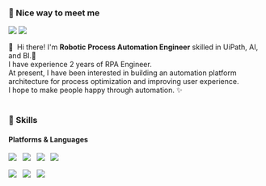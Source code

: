 ### 🤞 Nice way to meet me
<p>
  <a href="https://www.linkedin.com/in/동현-김-3a3401226/" target="_blank"><img src="https://img.shields.io/badge/DonghyeonKim-0A66C2?style=flat-square&logo=Linkedin&logoColor=white"/></a>
  <a href="mailto:kimdong799@gmail.com" target="_blank"><img src="https://img.shields.io/badge/kimdong799@gmail.com-EA4335?style=flat-square&logo=Gmail&logoColor=white"/></a>
</p>

<p>
  👋&nbsp; Hi there! I'm <b>Robotic Process Automation Engineer</b> skilled in UiPath, AI, and BI.🤖<br/>
  I have experience 2 years of RPA Engineer.<br/>
  At present, I have been interested in building an automation platform architecture for process optimization and improving user experience.<br/>
  I hope to make people happy through automation. ✨ <br/><br/>
</p>

### 💪 Skills
#### Platforms & Languages
<p>
<img src="https://img.shields.io/badge/python-3670A0?style=flat&logo=python&logoColor=ffdd54"/></a> &nbsp 
<img src="https://img.shields.io/badge/c%23-%23239120.svg?style=flat&logo=c-sharp&logoColor=white"/></a> &nbsp
<img src="https://img.shields.io/badge/.NET-5C2D91?style=flat&logo=.net&logoColor=white"/></a> &nbsp
<img src="https://img.shields.io/badge/Swift-F05138?style=flat-square&logo=Swift&logoColor=white"/></a> &nbsp
</p>

<p>
<img src="https://img.shields.io/badge/UiPath-0075f4.svg?style=flat-square&logo=probot&logoColor=white"/></a> &nbsp
<img src="https://img.shields.io/badge/TensorFlow-%23FF6F00.svg?style=flat-square&logo=Tensorflow&logoColor=white"/></a> &nbsp
<img src="https://img.shields.io/badge/Power%20BI-%23F2C811.svg?style=flat-square&logo=Power%20BI&logoColor=white"/></a>
</p>
</br>

<div> 
  
<!-- ![Anurag's GitHub stats](https://github-readme-stats.vercel.app/api?username=kimdong799&show_icons=true&theme=tokyonight)-->
<!-- [![Top Langs](https://github-readme-stats.vercel.app/api/top-langs/?username=kimdong799&layout=compact)](https://github.com/anuraghazra/github-readme-stats) -->

</div>

<div align="center">
  
<!-- [![Solved.ac Profile](http://mazassumnida.wtf/api/v2/generate_badge?boj=dnjsflark)](https://solved.ac/dnjsflark/) -->
  
</div>  
